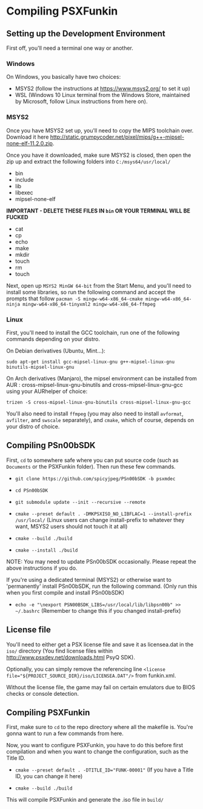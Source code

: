 # Compiling PSXFunkin

## Setting up the Development Environment
First off, you'll need a terminal one way or another.

### Windows
On Windows, you basically have two choices:
- MSYS2 (follow the instructions at https://www.msys2.org/ to set it up)
- WSL (Windows 10 Linux terminal from the Windows Store, maintained by Microsoft, follow Linux instructions from here on).

### MSYS2
Once you have MSYS2 set up, you'll need to copy the MIPS toolchain over. Download it here http://static.grumpycoder.net/pixel/mips/g++-mipsel-none-elf-11.2.0.zip.

Once you have it downloaded, make sure MSYS2 is closed, then open the zip up and extract the following folders into `C:/msys64/usr/local/`
- bin
- include
- lib
- libexec
- mipsel-none-elf

**IMPORTANT - DELETE THESE FILES IN `bin` OR YOUR TERMINAL WILL BE FUCKED**
- cat
- cp
- echo
- make
- mkdir
- touch
- rm
- touch

Next, open up `MSYS2 MinGW 64-bit` from the Start Menu, and you'll need to install some libraries, so run the following command and accept the prompts that follow `pacman -S mingw-w64-x86_64-cmake mingw-w64-x86_64-ninja mingw-w64-x86_64-tinyxml2 mingw-w64-x86_64-ffmpeg `

### Linux
First, you'll need to install the GCC toolchain, run one of the following commands depending on your distro.

On Debian derivatives (Ubuntu, Mint...):

`sudo apt-get install gcc-mipsel-linux-gnu g++-mipsel-linux-gnu binutils-mipsel-linux-gnu`

On Arch derivatives (Manjaro), the mipsel environment can be installed from AUR : cross-mipsel-linux-gnu-binutils and cross-mipsel-linux-gnu-gcc using your AURhelper of choice:

`trizen -S cross-mipsel-linux-gnu-binutils cross-mipsel-linux-gnu-gcc`

You'll also need to install `ffmpeg` (you may also need to install `avformat`, `avfilter`, and `swscale` separately), and `cmake`, which of course, depends on your distro of choice.

## Compiling PSn00bSDK
First, `cd` to somewhere safe where you can put source code (such as `Documents` or the PSXFunkin folder). Then run these few commands.

- `git clone https://github.com/spicyjpeg/PSn00bSDK -b psxmdec`

- `cd PSn00bSDK`

- `git submodule update --init --recursive --remote`

- `cmake --preset default . -DMKPSXISO_NO_LIBFLAC=1 --install-prefix /usr/local/` (Linux users can change install-prefix to whatever they want, MSYS2 users should not touch it at all)

- `cmake --build ./build`

- `cmake --install ./build`

NOTE: You may need to update PSn00bSDK occasionally. Please repeat the above instructions if you do.

If you're using a dedicated terminal (MSYS2) or otherwise want to 'permanently' install PSn00bSDK, run the following command. (Only run this when you first compile and install PSn00bSDK)

- `echo -e "\nexport PSN00BSDK_LIBS=/usr/local/lib/libpsn00b" >> ~/.bashrc` (Remember to change this if you changed install-prefix)

## License file
You'll need to either get a PSX license file and save it as licensea.dat in the `iso/` directory (You find license files within http://www.psxdev.net/downloads.html PsyQ SDK).

Optionally, you can simply remove the referencing line `<license file="${PROJECT_SOURCE_DIR}/iso/LICENSEA.DAT"/>` from funkin.xml.

Without the license file, the game may fail on certain emulators due to BIOS checks or console detection.

## Compiling PSXFunkin
First, make sure to `cd` to the repo directory where all the makefile is. You're gonna want to run a few commands from here.

Now, you want to configure PSXFunkin, you have to do this before first compilation and when you want to change the configuration, such as the Title ID.

- `cmake --preset default . -DTITLE_ID="FUNK-00001"` (If you have a Title ID, you can change it here)

- `cmake --build ./build`

This will compile PSXFunkin and generate the .iso file in `build/`
